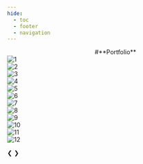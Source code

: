 ```yaml
---
hide:
  - toc
  - footer
  - navigation
---
```

<div style="font-style: bold; text-align: center;" markdown="1">
#**Portfolio**
</div>



<!-- Slideshow container -->
<div class="slideshow-container fade">

  <!-- Full images with numbers and message Info -->
  <div class="Containers">
    <href="https://www.flickr.com/photos/197541513@N08/52637208755/in/dateposted-public/">
    <img src="https://live.staticflickr.com/65535/52637208755_2b5354444f_k.jpg" alt="1"></a><script async src="//embedr.flickr.com/assets/client-code.js" charset="utf-8"></script>
  </div>

  <div class="Containers">
    <href="https://www.flickr.com/photos/197541513@N08/52636260472/in/dateposted-public/">
    <img src="https://live.staticflickr.com/65535/52636260472_6765e50b7b_k.jpg" alt="2"></a><script async src="//embedr.flickr.com/assets/client-code.js" charset="utf-8"></script>
  </div>

  <div class="Containers">
    <href="https://www.flickr.com/photos/197541513@N08/52637214615/in/dateposted-public/">
    <img src="https://live.staticflickr.com/65535/52637214615_0eab3ed44e_k.jpg" alt="3"></a><script async src="//embedr.flickr.com/assets/client-code.js" charset="utf-8"></script>
  </div>
  
  <div class="Containers">
    <href="https://www.flickr.com/photos/197541513@N08/52637032434/in/dateposted-public/">
    <img src="https://live.staticflickr.com/65535/52637032434_77d1a44016_k.jpg" alt="4"></a><script async src="//embedr.flickr.com/assets/client-code.js" charset="utf-8"></script>
  </div>

  <div class="Containers">  
    <href="https://www.flickr.com/photos/197541513@N08/52637254838/in/dateposted-public/">
    <img src="https://live.staticflickr.com/65535/52637254838_f2639944bc_k.jpg" alt="5"></a><script async src="//embedr.flickr.com/assets/client-code.js" charset="utf-8"></script>
  </div>

  <div class="Containers">  
    <href="https://www.flickr.com/photos/197541513@N08/52637032769/in/dateposted-public/">
    <img src="https://live.staticflickr.com/65535/52637032769_dd1112ab66_k.jpg" alt="6"></a><script async src="//embedr.flickr.com/assets/client-code.js" charset="utf-8"></script>
  </div>
  
  <div class="Containers">  
    <href="https://www.flickr.com/photos/197541513@N08/52637030904/in/dateposted-public/">
    <img src="https://live.staticflickr.com/65535/52637030904_2f88f8555f_k.jpg" alt="7"></a><script async src="//embedr.flickr.com/assets/client-code.js" charset="utf-8"></script>
  </div>

  <div class="Containers">  
    <href="https://www.flickr.com/photos/197541513@N08/52636261912/in/dateposted-public/">
    <img src="https://live.staticflickr.com/65535/52636261912_3cc38d8f98_k.jpg" alt="8"></a><script async src="//embedr.flickr.com/assets/client-code.js" charset="utf-8"></script>
  </div>

  <div class="Containers">  
    <href="https://www.flickr.com/photos/197541513@N08/52637214820/in/dateposted-public/">
    <img src="https://live.staticflickr.com/65535/52637214820_00935fd561_k.jpg" alt="9"></a><script async src="//embedr.flickr.com/assets/client-code.js" charset="utf-8"></script>
  </div>

  <div class="Containers">  
    <href="https://www.flickr.com/photos/197541513@N08/52636770921/in/dateposted-public/">     <img src="https://live.staticflickr.com/65535/52636770921_e46449c6aa_k.jpg" alt="10"></a><script async src="//embedr.flickr.com/assets/client-code.js" charset="utf-8"></script>
  </div>
  
  <div class="Containers">  
    <href="https://www.flickr.com/photos/197541513@N08/52652652349/in/dateposted-public/">
    <img src="https://live.staticflickr.com/65535/52652652349_2c7e41f12a_k.jpg" alt="11"></a><script async src="//embedr.flickr.com/assets/client-code.js" charset="utf-8"></script>
  </div>

  <div class="Containers">  
    <href="https://www.flickr.com/photos/197541513@N08/52636259467/in/dateposted-public/">
    <img src="https://live.staticflickr.com/65535/52636259467_1b6e124e8b_k.jpg" alt="12"></a><script async src="//embedr.flickr.com/assets/client-code.js" charset="utf-8"></script>
  </div>

  <!-- Back and forward buttons -->
  <a class="Back" onclick="plusSlides(-1)">&#10094;</a>
  <a class="forward" onclick="plusSlides(1)">&#10095;</a>
</div>
<br>

<!-- The circles/dots -->
<div style="text-align:center">
  <span class="dots" onclick="currentSlide(1)"></span>
  <span class="dots" onclick="currentSlide(2)"></span>
  <span class="dots" onclick="currentSlide(3)"></span>
  <span class="dots" onclick="currentSlide(4)"></span>
  <span class="dots" onclick="currentSlide(5)"></span>
  <span class="dots" onclick="currentSlide(6)"></span>
  <span class="dots" onclick="currentSlide(7)"></span>
  <span class="dots" onclick="currentSlide(8)"></span>
  <span class="dots" onclick="currentSlide(9)"></span>
  <span class="dots" onclick="currentSlide(10)"></span>
  <span class="dots" onclick="currentSlide(11)"></span>
  <span class="dots" onclick="currentSlide(12)"></span>
</div> 
